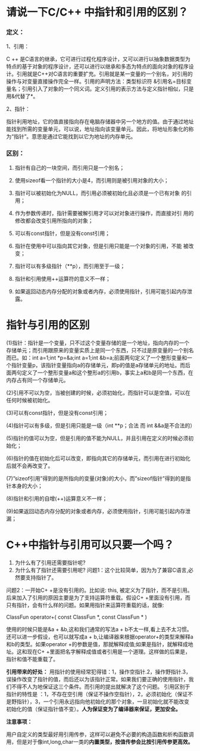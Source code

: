 # 请说一下C/C++ 中指针和引用的区别？
### 定义：
1、引用：

C ++ 是C语言的继承，它可进行过程化程序设计，又可以进行以抽象数据类型为特点的基于对象的程序设计，还可以进行以继承和多态为特点的面向对象的程序设计。引用就是C++对C语言的重要扩充。引用就是某一变量的一个别名，对引用的操作与对变量直接操作完全一样。引用的声明方法：类型标识符 &引用名=目标变量名；引用引入了对象的一个同义词。定义引用的表示方法与定义指针相似，只是用&代替了*。

2、指针：

指针利用地址，它的值直接指向存在电脑存储器中另一个地方的值。由于通过地址能找到所需的变量单元，可以说，地址指向该变量单元。因此，将地址形象化的称为“指针”。意思是通过它能找到以它为地址的内存单元。

### 区别：
1. 指针有自己的一块空间，而引用只是一个别名；
2. 使用sizeof看一个指针的大小是4，而引用则是被引用对象的大小；

3. 指针可以被初始化为NULL，而引用必须被初始化且必须是一个已有对象 的引用；

4. 作为参数传递时，指针需要被解引用才可以对对象进行操作，而直接对引 用的修改都会改变引用所指向的对象；

5. 可以有const指针，但是没有const引用；

6. 指针在使用中可以指向其它对象，但是引用只能是一个对象的引用，不能 被改变；

7. 指针可以有多级指针（**p），而引用至于一级；

8. 指针和引用使用++运算符的意义不一样；

9. 如果返回动态内存分配的对象或者内存，必须使用指针，引用可能引起内存泄露。



#  指针与引用的区别

(1)指针：指针是一个变量，只不过这个变量存储的是一个地址，指向内存的一个存储单元；而引用跟原来的变量实质上是同一个东西，只不过是原变量的一个别名而已。如：int a=1;int *p=&a;int a=1;int &b=a;前面两句定义了一个整形变量和一个指针变量p，该指针变量指向a的存储单元，即p的值是a存储单元的地址。而后面两句定义了一个整形变量a和这个整形a的引用b，事实上a和b是同一个东西，在内存占有同一个存储单元。

(2)引用不可以为空，当被创建的时候，必须初始化，而指针可以是空值，可以在任何时候被初始化。

(3)可以有const指针，但是没有const引用；

(4)指针可以有多级，但是引用只能是一级（int **p；合法 而 int &&a是不合法的）

(5)指针的值可以为空，但是引用的值不能为NULL，并且引用在定义的时候必须初始化；

(6)指针的值在初始化后可以改变，即指向其它的存储单元，而引用在进行初始化后就不会再改变了。

(7)”sizeof引用”得到的是所指向的变量(对象)的大小，而”sizeof指针”得到的是指针本身的大小；

(8)指针和引用的自增(++)运算意义不一样；

(9)如果返回动态内存分配的对象或者内存，必须使用指针，引用可能引起内存泄漏；

# C++中指针与引用可以只要一个吗？

1. 为什么有了引用还需要指针呢?
2. 为什么有了指针还需要引用呢?
问题1：这个比较简单，因为为了兼容C语言,必然要支持指针了。

问题2：一开始C+ +是没有引用的。比如说: this, 被定义为了指针，而不是引用。后来加入了引用的原因主要是为了支持运算符重载。假设C+ +里面没有引用，而只有指针，会有什么样的问题。如果用指针来运算符重载的话，就像:

ClassFun operator+( const ClassFun *, const ClassFun * )

使用的时候只能是&a + &b,这和我们通常的写法a + b不太一样,看上去不太习惯。还可以进一步假设，也可以就写成a + b,让编译器来根据operator+的类型来解释a和b的类型。如果operator +的参数是值，那就解释成值;如果是指针，就解释成地址。这和现在C+ +里面把名字解释成值或者引用是一个道理。这样做的后果是，指针和值不能重载了。

**引用带来的好处：**
用指针的使用经常犯得错：1，操作空指针.2，操作野指针.3，误操作改变了指针的值，而后还以为该指针正常。如果我们要正确的使用指针，我们不得不人为地保证这三个条件。而引用的提出就解决了这个问题。
引用区别于指针的特性是 ：1，不存在空引用（保证不操作空指针），2，必须初始化（保证不是野指针），3，一个引用永远指向他初始化的那个对象，一旦初始化就不能改变初始化的值（保证指针值不变）。**人为保证变为了编译器来保证，更加安全。**

**注意事项：**

用户自定义的类型最好用引用传参，这样可以避免不必要的构造函数和析构函数调用，但是对于像int,long,char一类的**内置类型，按值传参会比按引用传参更高效。**

